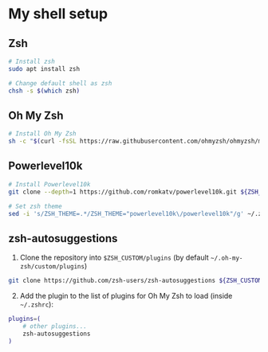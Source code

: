 My shell setup
==============

## Zsh

```sh
# Install zsh
sudo apt install zsh

# Change default shell as zsh
chsh -s $(which zsh)
```

## Oh My Zsh

```sh
# Install Oh My Zsh
sh -c "$(curl -fsSL https://raw.githubusercontent.com/ohmyzsh/ohmyzsh/master/tools/install.sh)"
```

## Powerlevel10k

```sh
# Install Powerlevel10k
git clone --depth=1 https://github.com/romkatv/powerlevel10k.git ${ZSH_CUSTOM:-$HOME/.oh-my-zsh/custom}/themes/powerlevel10k

# Set zsh theme
sed -i 's/ZSH_THEME=.*/ZSH_THEME="powerlevel10k\/powerlevel10k"/g' ~/.zshrc
```

## zsh-autosuggestions

1. Clone the repository into `$ZSH_CUSTOM/plugins` (by default `~/.oh-my-zsh/custom/plugins`)

```sh
git clone https://github.com/zsh-users/zsh-autosuggestions ${ZSH_CUSTOM:-~/.oh-my-zsh/custom}/plugins/zsh-autosuggestions
```

2. Add the plugin to the list of plugins for Oh My Zsh to load (inside `~/.zshrc`):

```sh
plugins=(
    # other plugins...
    zsh-autosuggestions
)
```
